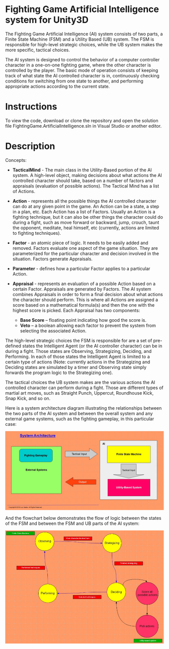 # Fighting Game Artificial Intelligence system for Unity3D
The Fighting Game Artificial Intelligence (AI) system consists of two parts, a Finite State Machine (FSM)
 and a Utility Based (UB) system. The FSM is responsible for high-level strategic choices, while the UB
 system makes the more specific, tactical choices.
 
 The AI system is designed to control the behavior of a computer controller character in a one-on-one fighting game, where the other character is controlled by the player. The basic mode of operation consists of keeping track of what state the AI controlled character is in, continuously checking conditions for switching from one state to another, and performing appropriate actions according to the current state.


# Instructions

To view the code, download or clone the repository and open the solution file FightingGame.ArtificialIntelligence.sln in Visual Studio or another editor.

# Description

Concepts:

* **TacticalMind** - The main class in the Utility-Based portion of the AI system. A high-level object, making decisions about what actions the AI controlled character should take, based on a number of factors and appraisals (evaluation of possible actions). The Tactical Mind has a list of Actions.

* **Action** - represents all the possible things the AI controlled character can do at any given point in the game.  An Action can be a state, a step in a plan, etc. Each Action has a list of Factors. Usually an Action is a fighting technique, but it can also be other things the character could do during a fight, such as move forward or backward, jump, crouch, taunt the opponent, meditate, heal himself, etc (currently, actions are limited to fighting techniques).

* **Factor** - an atomic piece of logic. It needs to be easily added and removed. Factors evaluate one aspect of the game situation. They are parameterized for the particular character and decision involved in the situation. Factors generate Appraisals.

* **Parameter** - defines how a particular Factor applies to a particular Action.

* **Appraisal** - represents an evaluation of a possible Action based on a certain Factor. Appraisals are generated by Factors. The AI system combines Appraisals in order to form a final decision about what actions the character should perform. This is where all Actions are assigned a score based on a mathematical formula(s) and then the one with the highest score is picked. Each Appraisal has two components:
  * **Base Score** – floating point indicating how good the score is.
  * **Veto** – a boolean allowing each factor to prevent the system from selecting the associated Action.
  
The high-level strategic choices the FSM is responsible for are a set of pre-defined states the Intelligent Agent (or the AI controller character) can be in during a fight. Those states are Observing, Strategizing, Deciding, and Performing. In each of those states the Intelligent Agent is limited to a certain type of actions (Note: currently actions in the Strategizing and Deciding states are simulated by a timer and Observing state simply forwards the program logic to the Strategizing one).
  
The tactical choices the UB system makes are the various actions the AI controlled character can perform during a fight. Those are different types of martial art moves, such as Straight Punch, Uppercut, Roundhouse Kick, Snap Kick, and so on.

Here is a system architecture diagram illustrating the relationships between the two parts of the AI system and between the overall system and any external game systems, such as the fighting gameplay, in this particular case:

![architecture](/images/FightingGame.AI_System_Architecture.jpg)

And the flowchart below demonstrates the flow of logic between the states of the FSM and between the FSM and UB parts of the AI system:

![flowchart](/images/FightingGame.AI_System_Flowchart.jpg)
